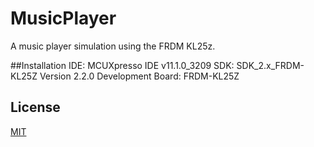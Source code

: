 # MusicPlayer
A music player simulation using the FRDM KL25z.

##Installation
IDE: MCUXpresso IDE v11.1.0_3209
SDK: SDK_2.x_FRDM-KL25Z Version 2.2.0
Development Board: FRDM-KL25Z

## License
[MIT](https://choosealicense.com/licenses/mit/)
